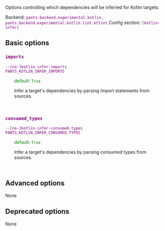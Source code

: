 
Options controlling which dependencies will be inferred for Kotlin targets.

Backend: <span style="color: purple"><code>pants.backend.experimental.kotlin, pants.backend.experimental.kotlin.lint.ktlint</code></span>
Config section: <span style="color: purple"><code>[kotlin-infer]</code></span>

## Basic options

<div style="color: purple">

### `imports`

  <code>--[no-]kotlin-infer-imports</code><br>
  <code>PANTS_KOTLIN_INFER_IMPORTS</code><br>
</div>
<div style="padding-left: 2em;">
<span style="color: green">default: <code>True</code></span>

<br>

Infer a target's dependencies by parsing import statements from sources.
</div>
<br>

<div style="color: purple">

### `consumed_types`

  <code>--[no-]kotlin-infer-consumed-types</code><br>
  <code>PANTS_KOTLIN_INFER_CONSUMED_TYPES</code><br>
</div>
<div style="padding-left: 2em;">
<span style="color: green">default: <code>True</code></span>

<br>

Infer a target's dependencies by parsing consumed types from sources.
</div>
<br>


## Advanced options

None

## Deprecated options

None


